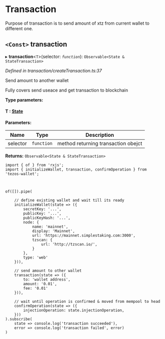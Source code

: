 # Transaction

Purpose of transaction is to send amount of xtz from current wallet to different one.

<a id="transaction"></a>

## `<Const>` transaction

▸ **transaction**<`T`>(selector: *`function`*): `Observable<State & StateTransaction>`

*Defined in transaction/createTransaction.ts:37*

Send amount to another wallet

Fully covers send useace and get transaction to blockchain

**Type parameters:**

#### T :  [State](../docs/interfaces/state.md)
**Parameters:**

| Name | Type | Description |
| ------ | ------ | ------ |
| selector | `function` |  method returning transaction obejct |

**Returns:** `Observable<State & StateTransaction>`


```
import { of } from 'rxjs';
import { initializeWallet, transaction, confirmOperation } from 'tezos-wallet';



of([]).pipe(

    // define existing wallet and wait till its ready
    initializeWallet(state => ({
        secretKey: '...',
        publicKey: '...',
        publicKeyHash: '...',
        node: {
            name: 'mainnet',
            display: 'Mainnet',
            url: 'https://mainnet.simplestaking.com:3000',
            tzscan: {
                url: 'http://tzscan.io/',
            }
        },
        type: 'web' 
    })),

    // send amount to other wallet
    transaction(state => ({        
        to: 'wallet address',
        amount: '0.01',
        fee: '0.01'
    })),

    // wait until operation is confirmed & moved from mempool to head
    confirmOperation(state => ({
        injectionOperation: state.injectionOperation,
    }))    
).subscribe(
    state => console.log('transaction succeeded'),
    error => console.log('transaction failed', error)
)
```